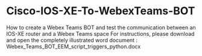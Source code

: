 # Cisco-IOS-XE-To-WebexTeams-BOT
How to create a Webex Teams BOT and test the communication between an IOS-XE router and a Webex Teams space
For instructions, please download and open the completely illustrated word document : Webex_Teams_BOT_EEM_script_triggers_python.docx 
